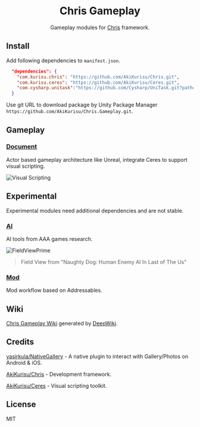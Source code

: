 <div align="center">

# Chris Gameplay

Gameplay modules for [Chris](https://github.com/AkiKurisu/Chris) framework.

</div>

## Install

Add following dependencies to `manifest.json`.

```json
  "dependencies": {
    "com.kurisu.chris": "https://github.com/AkiKurisu/Chris.git",
    "com.kurisu.ceres": "https://github.com/AkiKurisu/Ceres.git",
    "com.cysharp.unitask":"https://github.com/Cysharp/UniTask.git?path=src/UniTask/Assets/Plugins/UniTask"
  }

```

Use git URL to download package by Unity Package Manager ```https://github.com/AkiKurisu/Chris.Gameplay.git```.

## Gameplay

### [Document](./Documentation~/Gameplay.md)

Actor based gameplay architecture like Unreal, integrate Ceres to support visual scripting.

![Visual Scripting](./Documentation~/Images/visual_scripting.png)

## Experimental

Experimental modules need additional dependencies and are not stable.

### [AI](./Documentation~/AI.md)

AI tools from AAA games research. 

![FieldViewPrime](./Documentation~/Images/fov-prime.gif)

> Field View from "Naughty Dog: Human Enemy AI In Last of The Us"

### [Mod](./Documentation~/Mod.md) 
Mod workflow based on Addressables. 

## Wiki

[Chris Gameplay Wiki](https://deepwiki.com/AkiKurisu/Chris.Gameplay/) generated by [DeepWiki](https://deepwiki.com).

## Credits

[yasirkula/NativeGallery](https://github.com/yasirkula/UnityNativeGallery) - A native plugin to interact with Gallery/Photos on Android & iOS.

[AkiKurisu/Chris](https://github.com/AkiKurisu/Chris) - Development framework.

[AkiKurisu/Ceres](https://github.com/AkiKurisu/Ceres) - Visual scripting toolkit.

## License

MIT